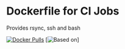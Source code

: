 # Dockerfile for CI Jobs

Provides rsync, ssh and bash

[![Docker Pulls](https://img.shields.io/docker/pulls/vshn/ci-rsync-ssh.svg)](https://hub.docker.com/r/vshn/ci-rsync-ssh)
[![Based on](https://img.shields.io/badge/based%20on-alpine-blue.svg)]
